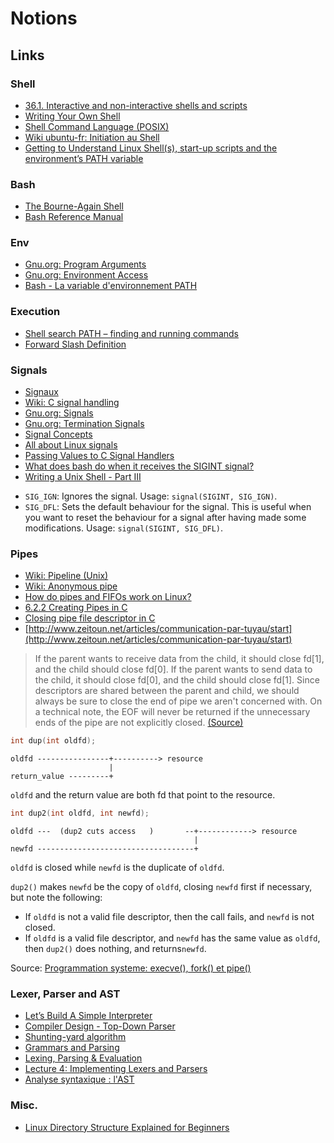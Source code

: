 # Notions

## Links

### Shell

- [36.1. Interactive and non-interactive shells and scripts](https://tldp.org/LDP/abs/html/intandnonint.html)
- [Writing Your Own Shell](https://www.cs.purdue.edu/homes/grr/SystemsProgrammingBook/Book/Chapter5-WritingYourOwnShell.pdf)
- [Shell Command Language (POSIX)](https://pubs.opengroup.org/onlinepubs/9699919799.2018edition/utilities/V3_chap02.html)
- [Wiki ubuntu-fr: Initiation au Shell](https://doc.ubuntu-fr.org/projets/ecole/scripting/initiation_au_shell)
- [Getting to Understand Linux Shell(s), start-up scripts and the environment’s PATH variable](https://medium.com/coding-blocks/getting-to-understand-linux-shell-s-start-up-scripts-and-the-environments-path-variable-fc672107b2d7)

### Bash

- [The Bourne-Again Shell](https://www.aosabook.org/en/bash.html)
- [Bash Reference Manual](https://www.gnu.org/software/bash/manual/bash.html)

### Env

- [Gnu.org: Program Arguments](https://www.gnu.org/software/libc/manual/html_node/Program-Arguments.html)
- [Gnu.org: Environment Access](https://www.gnu.org/software/libc/manual/html_node/Environment-Access.html)
- [Bash - La variable d'environnement PATH](https://www.commentcamarche.net/faq/3585-bash-la-variable-d-environnement-path)

### Execution

- [Shell search PATH – finding and running commands](http://teaching.idallen.com/cst8207/12f/notes/400_search_path.html)
- [Forward Slash Definition](http://www.linfo.org/forward_slash.html)

### Signals

- [Signaux](https://sites.uclouvain.be/SystInfo/notes/Theorie/html/Fichiers/fichiers-signaux.html)
- [Wiki: C signal handling](https://en.wikipedia.org/wiki/C_signal_handling)
- [Gnu.org: Signals](https://www.gnu.org/software/bash/manual/html_node/Signals.html)
- [Gnu.org: Termination Signals](https://www.gnu.org/software/libc/manual/html_node/Termination-Signals.html)
- [Signal Concepts](https://pubs.opengroup.org/onlinepubs/009695399/functions/xsh_chap02_04.html)
- [All about Linux signals](https://www.linuxprogrammingblog.com/all-about-linux-signals?page=show)
- [Passing Values to C Signal Handlers](http://sgeos.github.io/unix/c/signals/2016/02/24/passing-values-to-c-signal-handlers.html)
- [What does bash do when it receives the SIGINT signal?](https://unix.stackexchange.com/questions/400989/what-does-bash-do-when-it-receives-the-sigint-signal)
- [Writing a Unix Shell - Part III](https://indradhanush.github.io/blog/writing-a-unix-shell-part-3/)

* `SIG_IGN`: Ignores the signal. Usage: `signal(SIGINT, SIG_IGN)`.
* `SIG_DFL`: Sets the default behaviour for the signal. This is useful when you want to reset the behaviour for a signal after having made some modifications. Usage: `signal(SIGINT, SIG_DFL)`.

### Pipes

- [Wiki: Pipeline (Unix)](https://en.wikipedia.org/wiki/Pipeline_(Unix))
- [Wiki: Anonymous pipe](https://en.wikipedia.org/wiki/Anonymous_pipe)
- [How do pipes and FIFOs work on Linux?](https://imjching.com/writings/2018/10/09/how-do-pipes-and-fifos-work-on-linux/)
- [6.2.2 Creating Pipes in C](https://tldp.org/LDP/lpg/node11.html)
- [Closing pipe file descriptor in C](https://stackoverflow.com/questions/22032120/closing-pipe-file-descriptor-in-c)
- [http://www.zeitoun.net/articles/communication-par-tuyau/start](http://www.zeitoun.net/articles/communication-par-tuyau/start)

> If the parent wants to receive data from the child, it should close fd[1], and the child should close fd[0]. If the parent wants to send data to the child, it should close fd[0], and the child should close fd[1]. Since descriptors are shared between the parent and child, we should always be sure to close the end of pipe we aren't concerned with. On a technical note, the EOF will never be returned if the unnecessary ends of the pipe are not explicitly closed. [(Source)](https://tldp.org/LDP/lpg/node11.html)

```c
int dup(int oldfd);
```

```
oldfd ----------------+----------> resource
                      |
return_value ---------+
```

`oldfd` and the return value are both fd that point to the resource.

```c
int dup2(int oldfd, int newfd);
```

```
oldfd ---  (dup2 cuts access   )       --+------------> resource
                                         |
newfd -----------------------------------+
```

`oldfd` is closed while `newfd` is the duplicate of `oldfd`.

`dup2()` makes `newfd` be the copy of `oldfd`, closing `newfd` first if necessary, but note the following:

- If `oldfd` is not a valid file descriptor, then the call fails, and `newfd` is not closed. 
- If `oldfd` is a valid file descriptor, and `newfd` has the same value as `oldfd`, then `dup2()` does nothing, and returns`newfd`.

Source: [Programmation systeme: execve(), fork() et pipe()](https://n-pn.fr/t/2318-c--programmation-systeme-execve-fork-et-pipe)

### Lexer, Parser and AST

- [Let’s Build A Simple Interpreter](https://ruslanspivak.com/lsbasi-part1/)
- [Compiler Design - Top-Down Parser](https://www.tutorialspoint.com/compiler_design/compiler_design_top_down_parser.htm)
- [Shunting-yard algorithm](https://en.wikipedia.org/wiki/Shunting-yard_algorithm)
- [Grammars and Parsing](http://www.cs.cornell.edu/courses/cs2112/2015fa/lectures/lec_parsing/)
- [Lexing, Parsing & Evaluation](http://www-igm.univ-mlv.fr/~forax/ens/java-avance/cours/pdf/old/Generation%20de%20code%201.pdf)
- [Lecture 4: Implementing Lexers and Parsers](http://www.cse.chalmers.se/edu/year/2015/course/DAT150/lectures/proglang-04.html)
- [Analyse syntaxique : l'AST](http://www.gaudry.be/langages-analyse-syntaxique-ast.html)

### Misc.

- [Linux Directory Structure Explained for Beginners](https://linuxhandbook.com/linux-directory-structure/#-dev-device-files)
